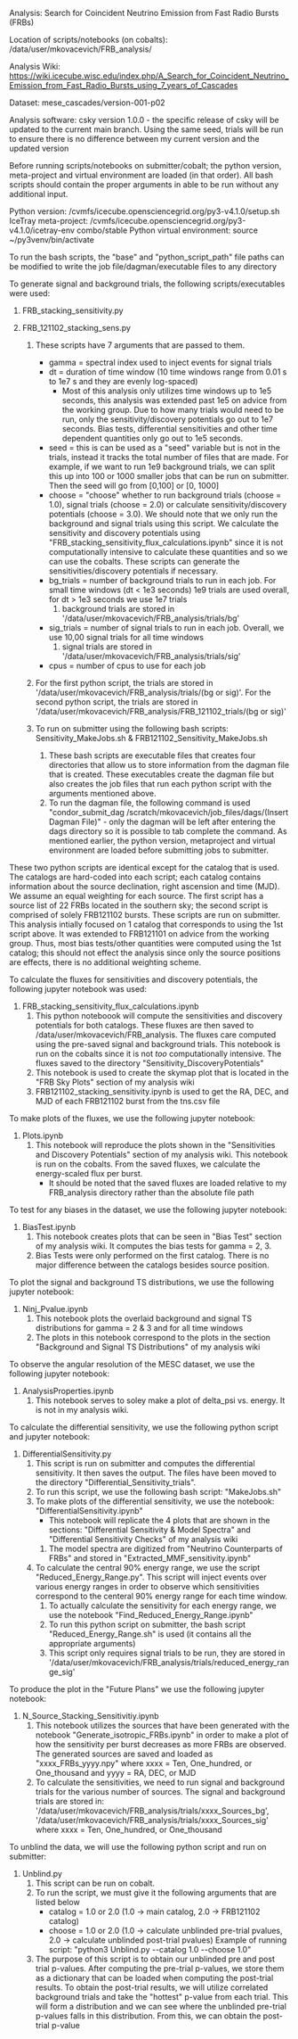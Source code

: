 Analysis: Search for Coincident Neutrino Emission from Fast Radio Bursts (FRBs)

Location of scripts/notebooks (on cobalts): /data/user/mkovacevich/FRB_analysis/

Analysis Wiki: https://wiki.icecube.wisc.edu/index.php/A_Search_for_Coincident_Neutrino_Emission_from_Fast_Radio_Bursts_using_7_years_of_Cascades

Dataset: mese_cascades/version-001-p02

Analysis software: csky version 1.0.0 - the specific release of csky will be updated to the current main branch. Using the same seed, trials will be run to ensure there is no difference between my current version and the updated version

Before running scripts/notebooks on submitter/cobalt; the python version, meta-project and virtual environment are loaded (in that order). All bash scripts should contain the proper arguments in able to be run without any additional input.

Python version: /cvmfs/icecube.opensciencegrid.org/py3-v4.1.0/setup.sh
IceTray meta-project: /cvmfs/icecube.opensciencegrid.org/py3-v4.1.0/icetray-env combo/stable
Python virtual environment: source ~/py3venv/bin/activate

To run the bash scripts, the "base" and "python_script_path" file paths can be modified to write the job file/dagman/executable files to any directory


To generate signal and background trials, the following scripts/executables were used:
1. FRB_stacking_sensitivity.py
2. FRB_121102_stacking_sens.py

    1. These scripts have 7 arguments that are passed to them. 
        * gamma = spectral index used to inject events for signal trials
        * dt = duration of time window (10 time windows range from 0.01 s to 1e7 s and they are evenly log-spaced)
            - Most of this analysis only utilizes time windows up to 1e5 seconds, this analysis was extended past 1e5 on advice from the working group. Due to how many trials would need to be run, only the sensitivity/discovery potentials go out to 1e7 seconds. Bias tests, differential sensitivities and other time dependent quantities only go out to 1e5 seconds.
        * seed = this is can be used as a "seed" variable but is not in the trials, instead it tracks the total number of files that are made. For example, if we want to run 1e9 background trials, we can split this up into 100 or 1000 smaller jobs that can be run on submitter. Then the seed will go from [0,100] or [0, 1000]
        * choose = "choose" whether to run background trials (choose = 1.0), signal trials (choose = 2.0) or calculate sensitivity/discovery potentials (choose = 3.0). We should note that we only run the background and signal trials using this script. We calculate the sensitivity and discovery potentials using "FRB_stacking_sensitivity_flux_calculations.ipynb" since it is not computationally intensive to calculate these quantities and so we can use the cobalts. These scripts can generate the sensitivities/discovery potentials if necessary.
        * bg_trials = number of background trials to run in each job. For small time windows (dt < 1e3 seconds) 1e9 trials are used overall, for dt > 1e3 seconds we use 1e7 trials
            1. background trials are stored in '/data/user/mkovacevich/FRB_analysis/trials/bg'
        * sig_trials = number of signal trials to run in each job. Overall, we use 10,00 signal trials for all time windows
            1. signal trials are stored in '/data/user/mkovacevich/FRB_analysis/trials/sig'
        * cpus = number of cpus to use for each job
        
    2. For the first python script, the trials are stored in '/data/user/mkovacevich/FRB_analysis/trials/(bg or sig)'. For the second python script, the trials are stored in '/data/user/mkovacevich/FRB_analysis/FRB_121102_trials/(bg or sig)'
        
    3. To run on submitter using the following bash scripts: Sensitivity_MakeJobs.sh & FRB121102_Sensitivity_MakeJobs.sh
        1. These bash scripts are executable files that creates four directories that allow us to store information from the dagman file that is created. These executables create the dagman file but also creates the job files that run each python script with the arguments mentioned above.
        2. To run the dagman file, the following command is used "condor_submit_dag /scratch/mkovacevich/job_files/dags/(Insert Dagman File)" - only the dagman will be left after entering the dags directory so it is possible to tab complete the command. As mentioned earlier, the python version, metaproject and virtual environment are loaded before submitting jobs to submitter.
        
These two python scripts are identical except for the catalog that is used. The catalogs are hard-coded into each script; each catalog contains information about the source declination, right ascension and time (MJD). We assume an equal weighting for each source. The first script has a source list of 22 FRBs located in the southern sky; the second script is comprised of solely FRB121102 bursts. These scripts are run on submitter. This analysis intially focused on 1 catalog that corresponds to using the 1st script above. It was extended to FRB121101 on advice from the working group. Thus, most bias tests/other quantities were computed using the 1st catalog; this should not effect the analysis since only the source positions are effects, there is no additional weighting scheme.



To calculate the fluxes for sensitivities and discovery potentials, the following jupyter notebook was used:
1. FRB_stacking_sensitivity_flux_calculations.ipynb
    1. This python noteboook will compute the sensitivities and discovery potentials for both catalogs. These fluxes are then saved to /data/user/mkovacevich/FRB_analysis. The fluxes care computed using the pre-saved signal and background trials. This notebook is run on the cobalts since it is not *too* computationally intensive. The fluxes saved to the directory "Sensitivity_DiscoveryPotentials"
    2. This notebook is used to create the skymap plot that is located in the "FRB Sky Plots" section of my analysis wiki
    3. FRB121102_stacking_sensitivity.ipynb is used to get the RA, DEC, and MJD of each FRB121102 burst from the tns.csv file
    
    
    
To make plots of the fluxes, we use the following jupyter notebook:
1. Plots.ipynb
    1. This notebook will reproduce the plots shown in the "Sensitivities and Discovery Potentials" section of my analysis wiki. This notebook is run on the cobalts. From the saved fluxes, we calculate the energy-scaled flux per burst.
        * It should be noted that the saved fluxes are loaded relative to my FRB_analysis directory rather than the absolute file path
        
        
        
To test for any biases in the dataset, we use the following jupyter notebook:
1. BiasTest.ipynb
    1. This notebook creates plots that can be seen in "Bias Test" section of my analysis wiki. It computes the bias tests for gamma = 2, 3.
    2. Bias Tests were only performed on the first catalog. There is no major difference between the catalogs besides source position.
    
To plot the signal and background TS distributions, we use the following jupyter notebook:
1. Ninj_Pvalue.ipynb
    1. This notebook plots the overlaid background and signal TS distributions for gamma = 2 & 3 and for all time windows
    2. The plots in this notebook correspond to the plots in the section "Background and Signal TS Distributions" of my analysis wiki
    
    
    
To observe the angular resolution of the MESC dataset, we use the following jupyter notebook:
1. AnalysisProperties.ipynb
    1. This notebook serves to soley make a plot of delta_psi vs. energy. It is not in my analysis wiki.
    
    
    
To calculate the differential sensitivity, we use the following python script and jupyter notebook:
1. DifferentialSensitivity.py
    1. This script is run on submitter and computes the differential sensitivity. It then saves the output. The files have been moved to the directory "Differential_Sensitivity_trials".
    2. To run this script, we use the following bash script: "MakeJobs.sh"
    3. To make plots of the differential sensitivity, we use the notebook: "DifferentialSensitivity.ipynb"
        * This notebook will replicate the 4 plots that are shown in the sections: "Differential Sensitivity & Model Spectra" and "Differential Sensitivity Checks" of my analysis wiki
        1. The model spectra are digitized from "Neutrino Counterparts of FRBs" and stored in "Extracted_MMF_sensitivity.ipynb"
    4. To calculate the central 90% energy range, we use the script "Reduced_Energy_Range.py". This script will inject events over various energy ranges in order to observe which sensitivities correspond to the centeral 90% energy range for each time window.
        1. To actually calculate the sensitivity for each energy range, we use the notebook "Find_Reduced_Energy_Range.ipynb"
        2. To run this python script on submitter, the bash script "Reduced_Energy_Range.sh" is used (it contains all the appropriate arguments)
        3. This script only requires signal trials to be run, they are stored in '/data/user/mkovacevich/FRB_analysis/trials/reduced_energy_range_sig'
            
To produce the plot in the "Future Plans" we use the following jupyter notebook: 
1. N_Source_Stacking_Sensitivitiy.ipynb
    1. This notebook utilizes the sources that have been generated with the notebook "Generate_isotropic_FRBs.ipynb" in order to make a plot of how the sensitivity per burst decreases as more FRBs are observed. The generated sources are saved and loaded as "xxxx_FRBs_yyyy.npy" where xxxx = Ten, One_hundred, or One_thousand and yyyy = RA, DEC, or MJD
    2. To calculate the sensitivities, we need to run signal and background trials for the various number of sources. The signal and background trials are stored in: '/data/user/mkovacevich/FRB_analysis/trials/xxxx_Sources_bg', '/data/user/mkovacevich/FRB_analysis/trials/xxxx_Sources_sig' where xxxx = Ten, One_hundred, or One_thousand
    
To unblind the data, we will use the following python script and run on submitter:
1. Unblind.py
    1. This script can be run on cobalt. 
    2. To run the script, we must give it the following arguments that are listed below
        * catalog = 1.0 or 2.0 (1.0 -> main catalog, 2.0 -> FRB121102 catalog)
        * choose = 1.0 or 2.0 (1.0 -> calculate unblinded pre-trial pvalues, 2.0 -> calculate unblinded post-trial pvalues)
        Example of running script: "python3 Unblind.py --catalog 1.0 --choose 1.0"
    3. The purpose of this script is to obtain our unblinded pre and post trial p-values. After computing the pre-trial p-values, we store them as a dictionary that can be loaded when computing the post-trial results. To obtain the post-trial results, we will utilize correlated background trials and take the "hottest" p-value from each trial. This will form a distribution and we can see where the unblinded pre-trial p-values falls in this distribution. From this, we can obtain the post-trial p-value
            

        

    
    







